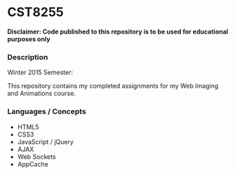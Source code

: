 # CST8255

**Disclaimer: Code published to this repository is to be used for educational purposes only**

### Description

Winter 2015 Semester:

This repository contains my completed assignments for my Web Imaging and Animations course.

### Languages / Concepts
- HTML5
- CSS3
- JavaScript / jQuery
- AJAX
- Web Sockets
- AppCache
